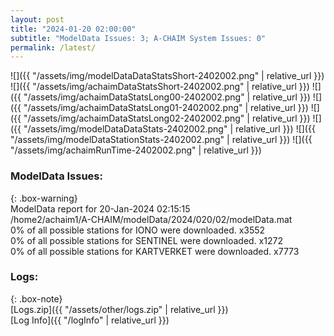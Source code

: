 ```yaml
---
layout: post
title: "2024-01-20 02:00:00"
subtitle: "ModelData Issues: 3; A-CHAIM System Issues: 0"
permalink: /latest/
---
```


![]({{ "/assets/img/modelDataDataStatsShort-2402002.png" | relative_url }})
![]({{ "/assets/img/achaimDataStatsShort-2402002.png" | relative_url }})
![]({{ "/assets/img/achaimDataStatsLong00-2402002.png" | relative_url }})
![]({{ "/assets/img/achaimDataStatsLong01-2402002.png" | relative_url }})
![]({{ "/assets/img/achaimDataStatsLong02-2402002.png" | relative_url }})
![]({{ "/assets/img/modelDataDataStats-2402002.png" | relative_url }})
![]({{ "/assets/img/modelDataStationStats-2402002.png" | relative_url }})
![]({{ "/assets/img/achaimRunTime-2402002.png" | relative_url }})


### ModelData Issues:  
  
{: .box-warning}  
 ModelData report for 20-Jan-2024 02:15:15   
 /home2/achaim1/A-CHAIM/modelData/2024/020/02/modelData.mat   
 0% of all possible stations for IONO were downloaded. x3552   
 0% of all possible stations for SENTINEL were downloaded. x1272   
 0% of all possible stations for KARTVERKET were downloaded. x7773   
  


### Logs:  
  
{: .box-note}  
[Logs.zip]({{ "/assets/other/logs.zip" | relative_url }})  
[Log Info]({{ "/logInfo" | relative_url }})  
